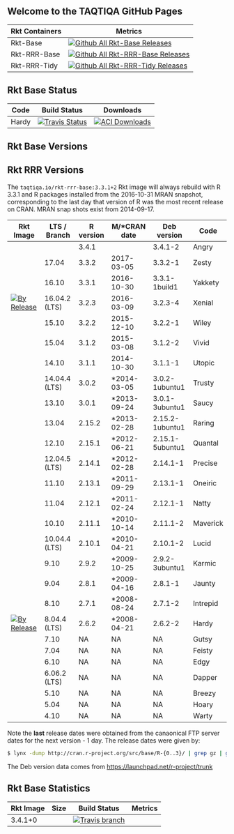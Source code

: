 ## Welcome to the TAQTIQA GitHub Pages

| Rkt Containers | Metrics                                   |
|----------------|-------------------------------------------|
|Rkt-Base        | [![Github All Rkt-Base Releases][1]]()    |
|Rkt-RRR-Base    | [![Github All Rkt-RRR-Base Releases][2]]()|
|Rkt-RRR-Tidy    | [![Github All Rkt-RRR-Tidy Releases][3]]()|
[1]:https://img.shields.io/github/downloads/taqtiqa/rkt-base/total.svg
[2]:https://img.shields.io/github/downloads/taqtiqa/rkt-rrr-base/total.svg
[3]:https://img.shields.io/github/downloads/taqtiqa/rkt-rrr-tidy/total.svg

## Rkt Base Status

| Code  | Build Status | Downloads |
|-------|--------------|-----------|
| Hardy | [![Travis Status][10a]]() | [![ACI Downloads][10b]]()             |
[10a]:https://img.shields.io/travis/taqtiqa/rkt-base/0.0.0-0.svg
[10b]:https://img.shields.io/github/downloads/taqtiqa/rkt-base/0.0.0-0/total.svg

## Rkt Base Versions


## Rkt RRR Versions
The `taqtiqa.io/rkt-rrr-base:3.3.1+2` Rkt image will always rebuild 
with R 3.3.1 and R packages installed from the 2016-10-31 MRAN 
snapshot, corresponding to the last day that version of R was the 
most recent release on CRAN. MRAN snap shots exist from 2014-09-17.

|Rkt Image   | LTS / Branch | R version | M/*CRAN date  | Deb version     | Code     |
|------      |--------      |---------  |--------------|-----------------|----------|
|            |              | 3.4.1     |              | 3.4.1-2         | Angry    |
|            | 17.04        | 3.3.2     | 2017-03-05   | 3.3.2-1         | Zesty    |
|            | 16.10        | 3.3.1     | 2016-10-30   | 3.3.1-1build1   | Yakkety  |
|[![ By Release](https://img.shields.io/github/downloads/taqtiqa/rkt-base/3.4.1/total.svg)]() | 16.04.2 (LTS)| 3.2.3     | 2016-03-09   | 3.2.3-4         | Xenial   |
|            | 15.10        | 3.2.2     | 2015-12-10   | 3.2.2-1         | Wiley    |
|            | 15.04        | 3.1.2     | 2015-03-08   | 3.1.2-2         | Vivid    |
|            | 14.10        | 3.1.1     | 2014-10-30   | 3.1.1-1         | Utopic   |
|            | 14.04.4 (LTS)| 3.0.2     | *2014-03-05  | 3.0.2-1ubuntu1  | Trusty   |
|            | 13.10        | 3.0.1     | *2013-09-24  | 3.0.1-3ubuntu1  | Saucy    |
|            | 13.04        | 2.15.2    | *2013-02-28  | 2.15.2-1ubuntu1 | Raring   |
|            | 12.10        | 2.15.1    | *2012-06-21  | 2.15.1-5ubuntu1 | Quantal  |
|            | 12.04.5 (LTS)| 2.14.1    | *2012-02-28  | 2.14.1-1        | Precise  |
|            | 11.10        | 2.13.1    | *2011-09-29  | 2.13.1-1        | Oneiric  |
|            | 11.04        | 2.12.1    | *2011-02-24  | 2.12.1-1        | Natty    |
|            | 10.10        | 2.11.1    | *2010-10-14  | 2.11.1-2        | Maverick |
|            | 10.04.4 (LTS)| 2.10.1    | *2010-04-21  | 2.10.1-2        | Lucid    |
|            | 9.10         | 2.9.2     | *2009-10-25  | 2.9.2-3ubuntu1  | Karmic   |
|            | 9.04         | 2.8.1     | *2009-04-16  | 2.8.1-1         | Jaunty   |
|            | 8.10         | 2.7.1     | *2008-08-24  | 2.7.1-2         | Intrepid |
| [![ By Release](https://img.shields.io/github/downloads/taqtiqa/rkt-base/0.0.0-0/total.svg)]()           | 8.04.4  (LTS)| 2.6.2     | *2008-04-21  | 2.6.2-2         | Hardy    |
|            | 7.10         | NA        | NA           | NA              | Gutsy    |
|            | 7.04         | NA        | NA           | NA              | Feisty   |
|            | 6.10         | NA        | NA           | NA              | Edgy     |
|            | 6.06.2  (LTS)| NA        | NA           | NA              | Dapper   |
|            | 5.10         | NA        | NA           | NA              | Breezy   |
|            | 5.04         | NA        | NA           | NA              | Hoary    |
|            | 4.10         | NA        | NA           | NA              | Warty    |



Note the **last** release dates were obtained from the canaonical FTP server 
dates for the next version - 1 day. The release dates were given by:
````bash
$ lynx -dump http://cran.r-project.org/src/base/R-{0..3}/ | grep gz | grep -v http
````
The Deb version data comes from https://launchpad.net/r-project/trunk

## Rkt Base Statistics

| Rkt Image | Size | Build Status | Metrics |
|-------    |------|------   |---------     |
|3.4.1+0    |      | [![Travis branch](https://img.shields.io/travis/taqtiqa/rkt-base/3.4.1+0.svg)]()        |              |

